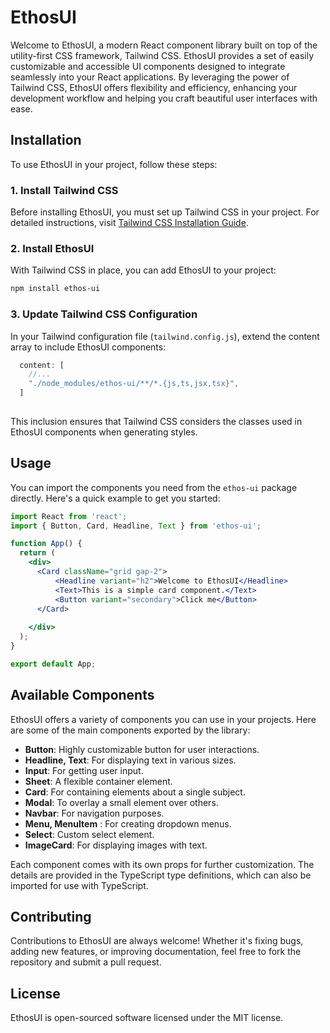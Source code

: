 # EthosUI

Welcome to EthosUI, a modern React component library built on top of the utility-first CSS framework, Tailwind CSS. EthosUI provides a set of easily customizable and accessible UI components designed to integrate seamlessly into your React applications. By leveraging the power of Tailwind CSS, EthosUI offers flexibility and efficiency, enhancing your development workflow and helping you craft beautiful user interfaces with ease.

## Installation

To use EthosUI in your project, follow these steps:

### 1. Install Tailwind CSS

Before installing EthosUI, you must set up Tailwind CSS in your project. For detailed instructions, visit [Tailwind CSS Installation Guide](https://tailwindcss.com/docs/installation).

### 2. Install EthosUI

With Tailwind CSS in place, you can add EthosUI to your project:

```bash
npm install ethos-ui
```

### 3. Update Tailwind CSS Configuration

In your Tailwind configuration file (`tailwind.config.js`), extend the content array to include EthosUI components:

```javascript
  content: [
    //...
    "./node_modules/ethos-ui/**/*.{js,ts,jsx,tsx}",
  ]
  

```

This inclusion ensures that Tailwind CSS considers the classes used in EthosUI components when generating styles.

## Usage

You can import the components you need from the `ethos-ui` package directly. Here's a quick example to get you started:

```jsx
import React from 'react';
import { Button, Card, Headline, Text } from 'ethos-ui';

function App() {
  return (
    <div>
      <Card className="grid gap-2">
          <Headline variant="h2">Welcome to EthosUI</Headline>
          <Text>This is a simple card component.</Text>
          <Button variant="secondary">Click me</Button>
      </Card>
     
    </div>
  );
}

export default App;
```

## Available Components

EthosUI offers a variety of components you can use in your projects. Here are some of the main components exported by the library:

- **Button**: Highly customizable button for user interactions.
- **Headline, Text**: For displaying text in various sizes.
- **Input**: For getting user input.
- **Sheet**: A flexible container element.
- **Card**: For containing elements about a single subject.
- **Modal**: To overlay a small element over others.
- **Navbar**: For navigation purposes.
- **Menu, MenuItem** : For creating dropdown menus.
- **Select**: Custom select element.
- **ImageCard**: For displaying images with text.

Each component comes with its own props for further customization. The details are provided in the TypeScript type definitions, which can also be imported for use with TypeScript.

## Contributing

Contributions to EthosUI are always welcome! Whether it's fixing bugs, adding new features, or improving documentation, feel free to fork the repository and submit a pull request.

## License

EthosUI is open-sourced software licensed under the MIT license.
